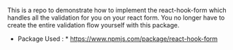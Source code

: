 This is a repo to demonstrate how to implement the react-hook-form which handles all the validation for you on your react form. You no longer have to create the entire validation flow yourself with this package.

* Package Used : * 
https://www.npmjs.com/package/react-hook-form
